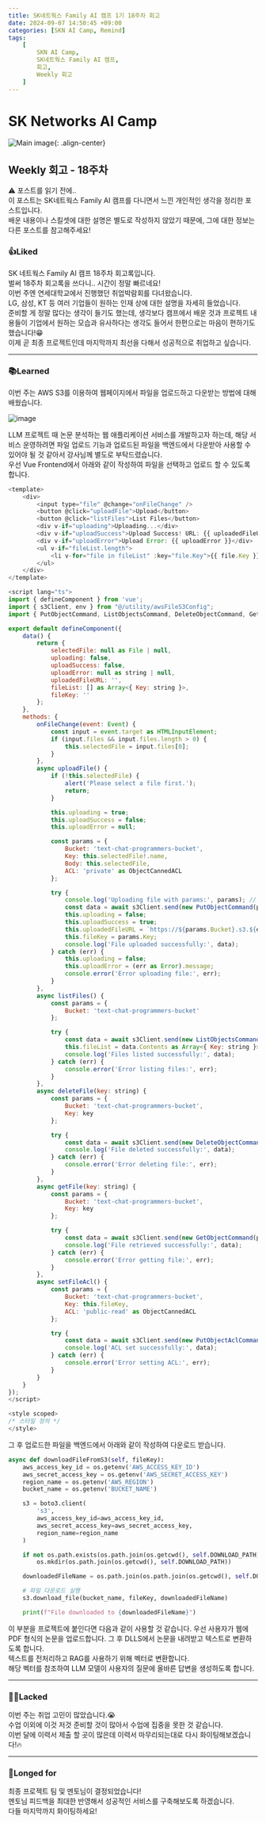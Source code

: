 ```yaml
---
title: SK네트웍스 Family AI 캠프 1기 18주차 회고
date: 2024-09-07 14:50:45 +09:00
categories: [SKN AI Camp, Remind]
tags: 
    [
        SKN AI Camp,
        SK네트웍스 Family AI 캠프,
        회고,
        Weekly 회고
    ]
---
```


# SK Networks AI Camp
![Main image](https://github.com/Jh-jaehyuk/Jh-jaehyuk.github.io/assets/126551524/7ea63fc3-95f0-44d5-a0f0-cf431cae34f1){: .align-center}  

## Weekly 회고 - 18주차  
  
:warning: 포스트를 읽기 전에..  
이 포스트는 SK네트웍스 Family AI 캠프를 다니면서 느낀 개인적인 생각을 정리한 포스트입니다.  
배운 내용이나 스킬셋에 대한 설명은 별도로 작성하지 않았기 때문에, 그에 대한 정보는 다른 포스트를 참고해주세요!
  
  
### :thumbsup:Liked
SK 네트웍스 Family AI 캠프 18주차 회고록입니다.  
벌써 18주차 회고록을 쓰다니.. 시간이 정말 빠르네요!  
이번 주엔 연세대학교에서 진행했던 취업박람회를 다녀왔습니다.  
LG, 삼성, KT 등 여러 기업들이 원하는 인재 상에 대한 설명을 자세히 들었습니다.  
준비할 게 정말 많다는 생각이 들기도 했는데, 생각보다 캠프에서 배운 것과 프로젝트 내용들이
기업에서 원하는 모습과 유사하다는 생각도 들어서 한편으로는 마음이 편하기도 했습니다!:grin:  
이제 곧 최종 프로젝트인데 마지막까지 최선을 다해서 성공적으로 취업하고 싶습니다.
  
---
### :books:Learned
이번 주는 AWS S3를 이용하여 웹페이지에서 파일을 업로드하고 다운받는 방법에 대해 배웠습니다.  

![image](https://github.com/user-attachments/assets/79ca674e-ae15-4917-a027-f66de2896365)  

LLM 프로젝트 때 논문 분석하는 웹 애플리케이션 서비스를 개발하고자 하는데, 
해당 서비스 운영하려면 파일 업로드 기능과 업로드된 파일을 백엔드에서 다운받아 사용할 수 있어야
될 것 같아서 강사님께 별도로 부탁드렸습니다.  
우선 Vue Frontend에서 아래와 같이 작성하여 파일을 선택하고 업로드 할 수 있도록 합니다.  

```javascript
<template>
    <div>
        <input type="file" @change="onFileChange" />
        <button @click="uploadFile">Upload</button>
        <button @click="listFiles">List Files</button>
        <div v-if="uploading">Uploading...</div>
        <div v-if="uploadSuccess">Upload Success! URL: {{ uploadedFileURL }}</div>
        <div v-if="uploadError">Upload Error: {{ uploadError }}</div>
        <ul v-if="fileList.length">
            <li v-for="file in fileList" :key="file.Key">{{ file.Key }}</li>
        </ul>
    </div>
</template>

<script lang="ts">
import { defineComponent } from 'vue';
import { s3Client, env } from "@/utility/awsFileS3Config";
import { PutObjectCommand, ListObjectsCommand, DeleteObjectCommand, GetObjectCommand, PutObjectAclCommand, ObjectCannedACL } from '@aws-sdk/client-s3';

export default defineComponent({
    data() {
        return {
            selectedFile: null as File | null,
            uploading: false,
            uploadSuccess: false,
            uploadError: null as string | null,
            uploadedFileURL: '',
            fileList: [] as Array<{ Key: string }>,
            fileKey: ''
        };
    },
    methods: {
        onFileChange(event: Event) {
            const input = event.target as HTMLInputElement;
            if (input.files && input.files.length > 0) {
                this.selectedFile = input.files[0];
            }
        },
        async uploadFile() {
            if (!this.selectedFile) {
                alert('Please select a file first.');
                return;
            }

            this.uploading = true;
            this.uploadSuccess = false;
            this.uploadError = null;

            const params = {
                Bucket: 'text-chat-programmers-bucket',
                Key: this.selectedFile!.name,
                Body: this.selectedFile,
                ACL: 'private' as ObjectCannedACL
            };

            try {
                console.log('Uploading file with params:', params); // 디버깅 정보 추가
                const data = await s3Client.send(new PutObjectCommand(params));
                this.uploading = false;
                this.uploadSuccess = true;
                this.uploadedFileURL = `https://${params.Bucket}.s3.${env.s3.AWS_REGION}.amazonaws.com/${params.Key}`;
                this.fileKey = params.Key;
                console.log('File uploaded successfully:', data);
            } catch (err) {
                this.uploading = false;
                this.uploadError = (err as Error).message;
                console.error('Error uploading file:', err);
            }
        },
        async listFiles() {
            const params = {
                Bucket: 'text-chat-programmers-bucket'
            };

            try {
                const data = await s3Client.send(new ListObjectsCommand(params));
                this.fileList = data.Contents as Array<{ Key: string }>;
                console.log('Files listed successfully:', data);
            } catch (err) {
                console.error('Error listing files:', err);
            }
        },
        async deleteFile(key: string) {
            const params = {
                Bucket: 'text-chat-programmers-bucket',
                Key: key
            };

            try {
                const data = await s3Client.send(new DeleteObjectCommand(params));
                console.log('File deleted successfully:', data);
            } catch (err) {
                console.error('Error deleting file:', err);
            }
        },
        async getFile(key: string) {
            const params = {
                Bucket: 'text-chat-programmers-bucket',
                Key: key
            };

            try {
                const data = await s3Client.send(new GetObjectCommand(params));
                console.log('File retrieved successfully:', data);
            } catch (err) {
                console.error('Error getting file:', err);
            }
        },
        async setFileAcl() {
            const params = {
                Bucket: 'text-chat-programmers-bucket',
                Key: this.fileKey,
                ACL: 'public-read' as ObjectCannedACL
            };

            try {
                const data = await s3Client.send(new PutObjectAclCommand(params));
                console.log('ACL set successfully:', data);
            } catch (err) {
                console.error('Error setting ACL:', err);
            }
        }
    }
});
</script>

<style scoped>
/* 스타일 정의 */
</style>
```

그 후 업로드한 파일을 백엔드에서 아래와 같이 작성하여 다운로드 받습니다.
  
```python
async def downloadFileFromS3(self, fileKey):
    aws_access_key_id = os.getenv('AWS_ACCESS_KEY_ID')
    aws_secret_access_key = os.getenv('AWS_SECRET_ACCESS_KEY')
    region_name = os.getenv('AWS_REGION')
    bucket_name = os.getenv('BUCKET_NAME')

    s3 = boto3.client(
        's3',
        aws_access_key_id=aws_access_key_id,
        aws_secret_access_key=aws_secret_access_key,
        region_name=region_name
    )

    if not os.path.exists(os.path.join(os.getcwd(), self.DOWNLOAD_PATH)):
        os.mkdir(os.path.join(os.getcwd(), self.DOWNLOAD_PATH))

    downloadedFileName = os.path.join(os.path.join(os.getcwd(), self.DOWNLOAD_PATH), fileKey)

    # 파일 다운로드 실행
    s3.download_file(bucket_name, fileKey, downloadedFileName)

    print(f"File downloaded to {downloadedFileName}")
```
  
이 부분을 프로젝트에 붙인다면 다음과 같이 사용할 것 같습니다.
우선 사용자가 웹에 PDF 형식의 논문을 업로드합니다.
그 후 DLLS에서 논문을 내려받고 텍스트로 변환하도록 합니다.  
텍스트를 전처리하고 RAG를 사용하기 위해 벡터로 변환합니다.  
해당 벡터를 참조하여 LLM 모델이 사용자의 질문에 올바른 답변을 생성하도록 합니다.
  
---
### :face_with_spiral_eyes:Lacked
이번 주는 취업 고민이 많았습니다.:sob:  
수업 이외에 이것 저것 준비할 것이 많아서 수업에 집중을 못한 것 같습니다.  
이번 달에 이력서 제출 할 곳이 많은데 이력서 마무리되는대로 다시 화이팅해보겠습니다!:fire:
  
---
### :thought_balloon:Longed for
최종 프로젝트 팀 및 멘토님이 결정되었습니다!  
멘토님 피드백을 최대한 반영해서 성공적인 서비스를 구축해보도록 하겠습니다.  
다들 마지막까지 화이팅하세요!
